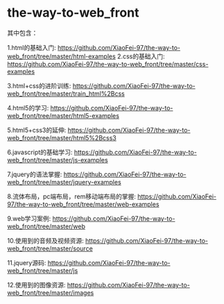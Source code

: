 # the-way-to-web_front
其中包含：

1.html的基础入门:
	https://github.com/XiaoFei-97/the-way-to-web_front/tree/master/html-examples
2.css的基础入门:
	https://github.com/XiaoFei-97/the-way-to-web_front/tree/master/css-examples

3.html+css的进阶训练:
	https://github.com/XiaoFei-97/the-way-to-web_front/tree/master/train_html%2Bcss

4.html5的学习:
	https://github.com/XiaoFei-97/the-way-to-web_front/tree/master/html5-examples

5.html5+css3的延伸:
	https://github.com/XiaoFei-97/the-way-to-web_front/tree/master/html5%2Bcss3

6.javascript的基础学习:
	https://github.com/XiaoFei-97/the-way-to-web_front/tree/master/js-examples

7.jquery的语法掌握:
	https://github.com/XiaoFei-97/the-way-to-web_front/tree/master/jquery-examples

8.流体布局，pc端布局，rem移动端布局的掌握:
	https://github.com/XiaoFei-97/the-way-to-web_front/tree/master/web-examples

9.web学习案例:
	https://github.com/XiaoFei-97/the-way-to-web_front/tree/master/web

10.使用到的音频及视频资源:
	https://github.com/XiaoFei-97/the-way-to-web_front/tree/master/source

11.jquery源码:
	https://github.com/XiaoFei-97/the-way-to-web_front/tree/master/js

12.使用到的图像资源:
	https://github.com/XiaoFei-97/the-way-to-web_front/tree/master/images
